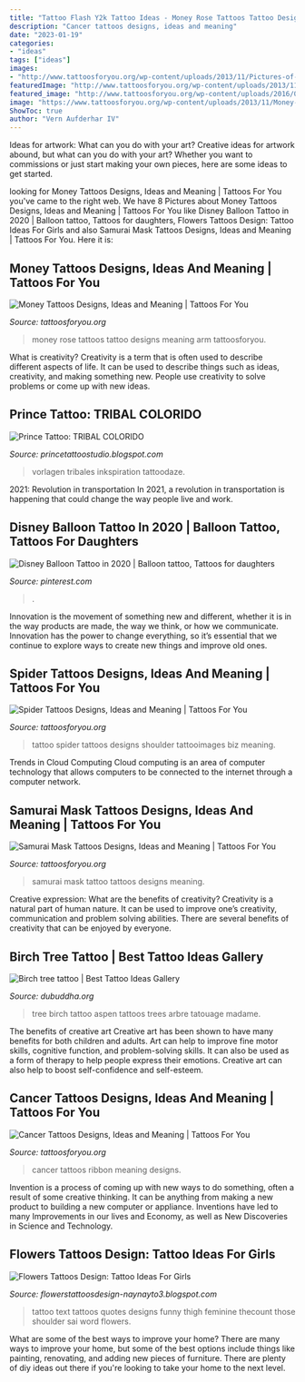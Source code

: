 ```yaml
---
title: "Tattoo Flash Y2k Tattoo Ideas - Money Rose Tattoos Tattoo Designs Meaning Arm Tattoosforyou"
description: "Cancer tattoos designs, ideas and meaning"
date: "2023-01-19"
categories:
- "ideas"
tags: ["ideas"]
images:
- "http://www.tattoosforyou.org/wp-content/uploads/2013/11/Pictures-of-Spider-Tattoo-1024x768.jpg"
featuredImage: "http://www.tattoosforyou.org/wp-content/uploads/2013/11/Pictures-of-Spider-Tattoo-1024x768.jpg"
featured_image: "http://www.tattoosforyou.org/wp-content/uploads/2016/02/Samurai-Mask-Tattoo.jpg"
image: "https://www.tattoosforyou.org/wp-content/uploads/2013/11/Money-Rose-Tattoos.jpg"
ShowToc: true
author: "Vern Aufderhar IV"
---
```



Ideas for artwork: What can you do with your art?
Creative ideas for artwork abound, but what can you do with your art? Whether you want to commissions or just start making your own pieces, here are some ideas to get started.

	

		
looking for Money Tattoos Designs, Ideas and Meaning | Tattoos For You you've came to the right web. We have 8 Pictures about Money Tattoos Designs, Ideas and Meaning | Tattoos For You like Disney Balloon Tattoo in 2020 | Balloon tattoo, Tattoos for daughters, Flowers Tattoos Design: Tattoo Ideas For Girls and also Samurai Mask Tattoos Designs, Ideas and Meaning | Tattoos For You. Here it is:
		
    
## Money Tattoos Designs, Ideas And Meaning | Tattoos For You

<img loading=lazy src="https://www.tattoosforyou.org/wp-content/uploads/2013/11/Money-Rose-Tattoos.jpg" onerror="this.onerror=null;this.src='https://tse3.mm.bing.net/th?id=OIP.cr-euH-V9UEIHQKjjgcq8wHaJ4&amp;pid=15.1';" alt="Money Tattoos Designs, Ideas and Meaning | Tattoos For You">

_Source: tattoosforyou.org_

>money rose tattoos tattoo designs meaning arm tattoosforyou. 

	

What is creativity?
Creativity is a term that is often used to describe different aspects of life. It can be used to describe things such as ideas, creativity, and making something new. People use creativity to solve problems or come up with new ideas.

    
## Prince Tattoo: TRIBAL COLORIDO

<img loading=lazy src="http://3.bp.blogspot.com/-K_yq4dVNWz4/TznKX6V-7JI/AAAAAAAABc0/ge7hF_jPqUo/s1600/tribal-tattoo-design-img57.jpg" onerror="this.onerror=null;this.src='https://tse4.mm.bing.net/th?id=OIP.sVxk0X08Z9jaa3LFfsCORgHaF0&amp;pid=15.1';" alt="Prince Tattoo: TRIBAL COLORIDO">

_Source: princetattoostudio.blogspot.com_

>vorlagen tribales inkspiration tattoodaze. 

	

2021: Revolution in transportation
In 2021, a revolution in transportation is happening that could change the way people live and work.

    
## Disney Balloon Tattoo In 2020 | Balloon Tattoo, Tattoos For Daughters

<img loading=lazy src="https://i.pinimg.com/736x/39/60/26/3960265fc2e4e69a72185d74d408af6e.jpg" onerror="this.onerror=null;this.src='https://tse2.mm.bing.net/th?id=OIP.qrWXzPG-4FP7sMYCWO_degHaJ3&amp;pid=15.1';" alt="Disney Balloon Tattoo in 2020 | Balloon tattoo, Tattoos for daughters">

_Source: pinterest.com_

>. 

	

Innovation is the movement of something new and different, whether it is in the way products are made, the way we think, or how we communicate. Innovation has the power to change everything, so it’s essential that we continue to explore ways to create new things and improve old ones.

    
## Spider Tattoos Designs, Ideas And Meaning | Tattoos For You

<img loading=lazy src="http://www.tattoosforyou.org/wp-content/uploads/2013/11/Pictures-of-Spider-Tattoo-1024x768.jpg" onerror="this.onerror=null;this.src='https://tse3.mm.bing.net/th?id=OIP.vBOp9IzOo-3owXOfdXQVAwHaFj&amp;pid=15.1';" alt="Spider Tattoos Designs, Ideas and Meaning | Tattoos For You">

_Source: tattoosforyou.org_

>tattoo spider tattoos designs shoulder tattooimages biz meaning. 

	

Trends in Cloud Computing
Cloud computing is an area of computer technology that allows computers to be connected to the internet through a computer network.

    
## Samurai Mask Tattoos Designs, Ideas And Meaning | Tattoos For You

<img loading=lazy src="http://www.tattoosforyou.org/wp-content/uploads/2016/02/Samurai-Mask-Tattoo.jpg" onerror="this.onerror=null;this.src='https://tse1.mm.bing.net/th?id=OIP.rcdBp25EOU0C9fmPhNr3DwHaJ4&amp;pid=15.1';" alt="Samurai Mask Tattoos Designs, Ideas and Meaning | Tattoos For You">

_Source: tattoosforyou.org_

>samurai mask tattoo tattoos designs meaning. 

	

Creative expression: What are the benefits of creativity?
Creativity is a natural part of human nature. It can be used to improve one’s creativity, communication and problem solving abilities. There are several benefits of creativity that can be enjoyed by everyone.

    
## Birch Tree Tattoo | Best Tattoo Ideas Gallery

<img loading=lazy src="http://www.dubuddha.org/wp-content/uploads/2015/06/birch-tree-tattoo2.jpg" onerror="this.onerror=null;this.src='https://tse1.mm.bing.net/th?id=OIP.RK0D6seznOkhp5s9OwNsfgHaJ4&amp;pid=15.1';" alt="Birch tree tattoo | Best Tattoo Ideas Gallery">

_Source: dubuddha.org_

>tree birch tattoo aspen tattoos trees arbre tatouage madame. 

	

The benefits of creative art
Creative art has been shown to have many benefits for both children and adults. Art can help to improve fine motor skills, cognitive function, and problem-solving skills. It can also be used as a form of therapy to help people express their emotions. Creative art can also help to boost self-confidence and self-esteem.

    
## Cancer Tattoos Designs, Ideas And Meaning | Tattoos For You

<img loading=lazy src="http://www.tattoosforyou.org/wp-content/uploads/2013/10/Cancer-Ribbon-Tattoos-768x1024.jpg" onerror="this.onerror=null;this.src='https://tse3.mm.bing.net/th?id=OIP.klmkyqnbunl-AmSoX3YxxQHaJ4&amp;pid=15.1';" alt="Cancer Tattoos Designs, Ideas and Meaning | Tattoos For You">

_Source: tattoosforyou.org_

>cancer tattoos ribbon meaning designs. 

	

Invention is a process of coming up with new ways to do something, often a result of some creative thinking. It can be anything from making a new product to building a new computer or appliance. Inventions have led to many Improvements in our lives and Economy, as well as New Discoveries in Science and Technology.

    
## Flowers Tattoos Design: Tattoo Ideas For Girls

<img loading=lazy src="http://www.freetattoodesigns.org/images/tattoo-gallery/big-text-tattoo.jpg" onerror="this.onerror=null;this.src='https://tse2.mm.bing.net/th?id=OIP.TD4CErA5ZhUgqQPw_aU4qwHaKI&amp;pid=15.1';" alt="Flowers Tattoos Design: Tattoo Ideas For Girls">

_Source: flowerstattoosdesign-naynayto3.blogspot.com_

>tattoo text tattoos quotes designs funny thigh feminine thecount those shoulder sai word flowers. 

	

What are some of the best ways to improve your home?
There are many ways to improve your home, but some of the best options include things like painting, renovating, and adding new pieces of furniture. There are plenty of diy ideas out there if you're looking to take your home to the next level.

